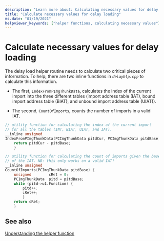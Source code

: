 ```yaml
---
description: "Learn more about: Calculating necessary values for delay loading"
title: "Calculate necessary values for delay loading"
ms.date: "01/19/2021"
helpviewer_keywords: ["helper functions, calculating necessary values"]
---
```

# Calculate necessary values for delay loading

The delay load helper routine needs to calculate two critical pieces of information. To help, there are two inline functions in *`delayhlp.cpp`* to calculate this information.

- The first, `IndexFromPImgThunkData`, calculates the index of the current import into the three different tables (import address table (IAT), bound import address table (BIAT), and unbound import address table (UIAT)).

- The second, `CountOfImports`, counts the number of imports in a valid IAT.

```C
// utility function for calculating the index of the current import
// for all the tables (INT, BIAT, UIAT, and IAT).
__inline unsigned
IndexFromPImgThunkData(PCImgThunkData pitdCur, PCImgThunkData pitdBase) {
    return pitdCur - pitdBase;
    }

// utility function for calculating the count of imports given the base
// of the IAT. NB: this only works on a valid IAT!
__inline unsigned
CountOfImports(PCImgThunkData pitdBase) {
    unsigned        cRet = 0;
    PCImgThunkData  pitd = pitdBase;
    while (pitd->u1.Function) {
        pitd++;
        cRet++;
        }
    return cRet;
    }
```

## See also

[Understanding the helper function](understanding-the-helper-function.md)
